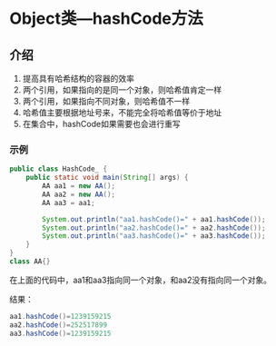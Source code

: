 # Object类—hashCode方法

## 介绍

1. 提高具有哈希结构的容器的效率
2. 两个引用，如果指向的是同一个对象，则哈希值肯定一样
3. 两个引用，如果指向不同对象，则哈希值不一样
4. 哈希值主要根据地址号来，不能完全将哈希值等价于地址
5. 在集合中，hashCode如果需要也会进行重写

### 示例

```java
public class HashCode_ {
    public static void main(String[] args) {
        AA aa1 = new AA();
        AA aa2 = new AA();
        AA aa3 = aa1;

        System.out.println("aa1.hashCode()=" + aa1.hashCode());
        System.out.println("aa2.hashCode()=" + aa2.hashCode());
        System.out.println("aa3.hashCode()=" + aa3.hashCode());
    }
}
class AA{}
```

在上面的代码中，aa1和aa3指向同一个对象，和aa2没有指向同一个对象。

结果：

```java
aa1.hashCode()=1239159215
aa2.hashCode()=252517899
aa3.hashCode()=1239159215
```

